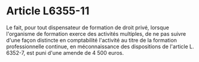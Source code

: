 # Article L6355-11

Le fait, pour tout dispensateur de formation de droit privé, lorsque l'organisme de formation exerce des activités multiples, de ne pas suivre d'une façon distincte en comptabilité l'activité au titre de la formation professionnelle continue, en méconnaissance des dispositions de l'article L. 6352-7, est puni d'une amende de 4 500 euros.
